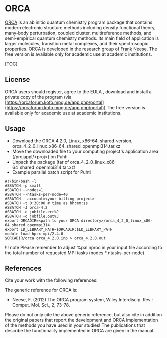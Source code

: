 # ORCA

[ORCA](https://orcaforum.kofo.mpg.de/app.php/portal ) is an ab initio quantum chemistry program package that contains modern electronic structure methods including density functional theory, many-body perturbation, coupled cluster, multireference methods, and semi-empirical quantum chemistry methods. Its main field of application is larger molecules, transition metal complexes, and their spectroscopic properties. ORCA is developed in the research group of [Frank Neese](https://en.wikipedia.org/wiki/Frank_Neese). The free version is available only for academic use at academic institutions. 

[TOC]

## License
 
ORCA users should register, agree to the EULA , download and install a private copy of the program (via [https://orcaforum.kofo.mpg.de/app.php/portal](https://orcaforum.kofo.mpg.de/app.php/portal))
The free version is available only for academic use at academic institutions.

## Usage

- Download the ORCA 4.2.0, Linux, x86-64, shared-version, orca_4_2_0_linux_x86-64_shared_openmpi314.tar.xz
- Move the downloaded file to your computing project's application area (/projappl/<proj\>) on Puhti
- Unpack the package (tar xf orca_4_2_0_linux_x86-64_shared_openmpi314.tar.xz)
- Example parallel batch script for Puhti

```
#!/bin/bash -l
#SBATCH -p small 
#SBATCH --nodes=1
#SBATCH --ntasks-per-node=40
#SBATCH --account=<your billing project>
#SBATCH -t 0:30:00 # time as hh:mm:ss
#SBATCH -J orca-4.2
#SBATCH -e jobfile.err%J
#SBATCH -o jobfile.out%J
export ORCADIR=<path to your ORCA directory>/orca_4_2_0_linux_x86-64_shared_openmpi314
export LD_LIBRARY_PATH=$ORCADIR:$LD_LIBRARY_PATH
module load hpcx-mpi/2.4.0
$ORCADIR/orca orca_4.2.0.inp > orca_4.2.0.out
```
!!! note
    Please remember to adjust %pal nproc in your input file according to the total number of requested MPI tasks (nodes * ntasks-per-node) 

## References

Cite your work with the following references:

The generic reference for ORCA is:
- Neese, F. (2012) The ORCA program system, Wiley Interdiscip. Rev.: Comput. Mol. Sci., 2, 73-78.

Please do not only cite the above generic reference, but also cite in addition the original
papers that report the development and ORCA implementation of the methods you have used in
your studies! The publications that describe the functionality implemented in ORCA are
given in the manual.
